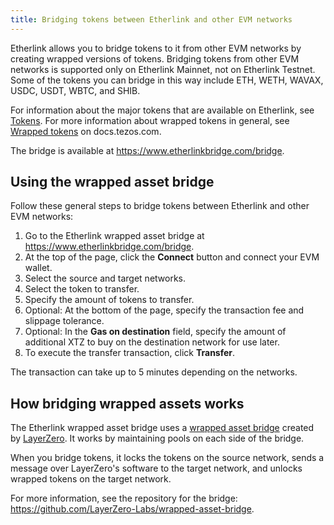 ```yaml
---
title: Bridging tokens between Etherlink and other EVM networks
---
```


Etherlink allows you to bridge tokens to it from other EVM networks by creating wrapped versions of tokens.
Bridging tokens from other EVM networks is supported only on Etherlink Mainnet, not on Etherlink Testnet.
Some of the tokens you can bridge in this way include ETH, WETH, WAVAX, USDC, USDT, WBTC, and SHIB.

For information about the major tokens that are available on Etherlink, see [Tokens](./tokens).
For more information about wrapped tokens in general, see [Wrapped tokens](https://docs.tezos.com/architecture/tokens#wrapped-tokens) on docs.tezos.com.

The bridge is available at https://www.etherlinkbridge.com/bridge.

## Using the wrapped asset bridge

Follow these general steps to bridge tokens between Etherlink and other EVM networks:

1. Go to the Etherlink wrapped asset bridge at https://www.etherlinkbridge.com/bridge.
1. At the top of the page, click the **Connect** button and connect your EVM wallet.
1. Select the source and target networks.
1. Select the token to transfer.
1. Specify the amount of tokens to transfer.
1. Optional: At the bottom of the page, specify the transaction fee and slippage tolerance.
1. Optional: In the **Gas on destination** field, specify the amount of additional XTZ to buy on the destination network for use later.
1. To execute the transfer transaction, click **Transfer**.

The transaction can take up to 5 minutes depending on the networks.

## How bridging wrapped assets works

The Etherlink wrapped asset bridge uses a [wrapped asset bridge](https://github.com/LayerZero-Labs/wrapped-asset-bridge) created by [LayerZero](https://layerzero.network/).
It works by maintaining pools on each side of the bridge.

When you bridge tokens, it locks the tokens on the source network, sends a message over LayerZero's software to the target network, and unlocks wrapped tokens on the target network.

For more information, see the repository for the bridge: https://github.com/LayerZero-Labs/wrapped-asset-bridge.
